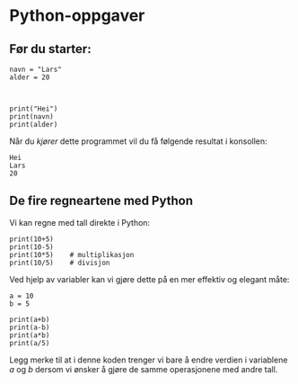 # Python-oppgaver

## Før du starter:

```
navn = "Lars"
alder = 20



print("Hei")
print(navn)
print(alder)

```

Når du _kjører_ dette programmet vil du få følgende resultat i konsollen:

```
Hei
Lars
20
```

## De fire regneartene med Python

Vi kan regne med tall direkte i Python:

```
print(10+5)
print(10-5)
print(10*5)    # multiplikasjon
print(10/5)    # divisjon

```



Ved hjelp av variabler kan vi gjøre dette på en mer effektiv og elegant måte:

```
a = 10
b = 5

print(a+b)
print(a-b)
print(a*b)
print(a/5)

```
Legg merke til at i denne koden trenger vi bare å endre verdien i variablene _a_ og _b_ dersom vi ønsker å gjøre de samme operasjonene med andre tall.
